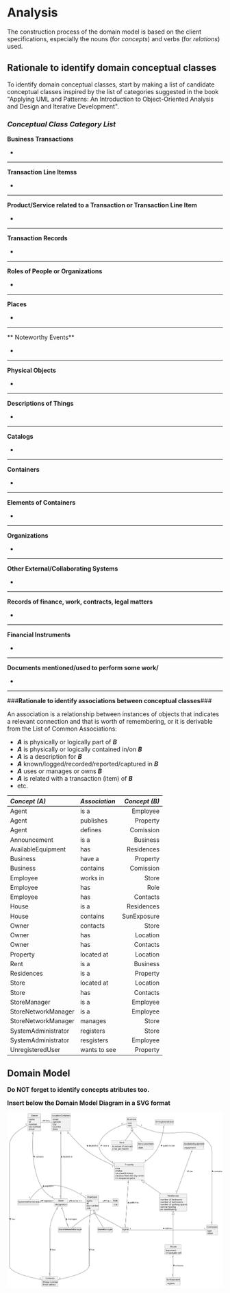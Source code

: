 # Analysis

The construction process of the domain model is based on the client specifications, especially the nouns (for _concepts_) and verbs (for _relations_) used. 

## Rationale to identify domain conceptual classes ##
To identify domain conceptual classes, start by making a list of candidate conceptual classes inspired by the list of categories suggested in the book "Applying UML and Patterns: An Introduction to Object-Oriented Analysis and Design and Iterative Development". 


### _Conceptual Class Category List_ ###

**Business Transactions**

*

---

**Transaction Line Itemss**

*

---

**Product/Service related to a Transaction or Transaction Line Item**

*  

---


**Transaction Records**

*  

---  


**Roles of People or Organizations**

* 


---


**Places**

*  

---

** Noteworthy Events**

* 

---


**Physical Objects**

*

---


**Descriptions of Things**

*  


---


**Catalogs**

*  

---


**Containers**

*  

---


**Elements of Containers**

*  

---


**Organizations**

*  

---

**Other External/Collaborating Systems**

*  


---


**Records of finance, work, contracts, legal matters**

* 

---


**Financial Instruments**

*  

---


**Documents mentioned/used to perform some work/**

* 
---



###**Rationale to identify associations between conceptual classes**###

An association is a relationship between instances of objects that indicates a relevant connection and that is worth of remembering, or it is derivable from the List of Common Associations: 

+ **_A_** is physically or logically part of **_B_**
+ **_A_** is physically or logically contained in/on **_B_**
+ **_A_** is a description for **_B_**
+ **_A_** known/logged/recorded/reported/captured in **_B_**
+ **_A_** uses or manages or owns **_B_**
+ **_A_** is related with a transaction (item) of **_B_**
+ etc.



| **_Concept (A)_**   | **_Association_** | **_Concept (B)_** |                                       
|:--------------------|:------------------|------------------:|
| Agent               | is a              |          Employee |
| Agent               | publishes         |          Property |
| Agent               | defines           |         Comission |
| Announcement        | is a              |          Business |
| AvailableEquipment  | has               |        Residences |
| Business            | have a            |          Property |
| Business            | contains          |         Comission |
| Employee            | works in          |             Store |
| Employee            | has               |              Role |
| Employee            | has               |          Contacts |
| House               | is a              |        Residences |
| House               | contains          |       SunExposure |
| Owner               | contacts          |             Store |
| Owner               | has               |          Location |
| Owner               | has               |          Contacts |
| Property            | located at        |          Location |
| Rent                | is a              |          Business |
| Residences          | is a              |          Property |
| Store               | located at        |          Location |
| Store               | has               |          Contacts |
| StoreManager        | is a              |          Employee |
| StoreNetworkManager | is a              |          Employee |
| StoreNetworkManager | manages           |             Store |
| SystemAdministrator | registers         |             Store |
| SystemAdministrator | resgisters        |          Employee |
| UnregisteredUser    | wants to see      |          Property |








## Domain Model

**Do NOT forget to identify concepts atributes too.**

**Insert below the Domain Model Diagram in a SVG format**

![Domain Model](svg/project-domain-model.svg)



